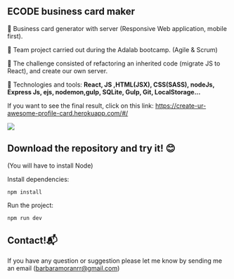 ## ECODE business card maker

🌱 Business card generator with server (Responsive Web application, mobile first). 

🌱 Team project carried out during the Adalab bootcamp. (Agile & Scrum)

🌱 The challenge consisted of refactoring an inherited code (migrate JS to React), and create our own server.

🌱 Technologies and tools: <b>React, JS ,HTML(JSX), CSS(SASS), nodeJs, Express Js, ejs, nodemon,gulp, SQLite, Gulp, Git, LocalStorage...</b>


If you want to see the final result, click on this link:
https://create-ur-awesome-profile-card.herokuapp.com/#/


<a target="_blank" href="https://create-ur-awesome-profile-card.herokuapp.com/#/"><img src="https://i.ibb.co/ZxHCHzd/ecode.jpg"/></a>



## Download the repository and try it! 😊

(You will have to install Node)

Install dependencies:

```
npm install
```

Run the project: 

```
npm run dev
```


## Contact!📬

If you have any question or suggestion please let me know by sending me an email (barbaramoranrr@gmail.com)
